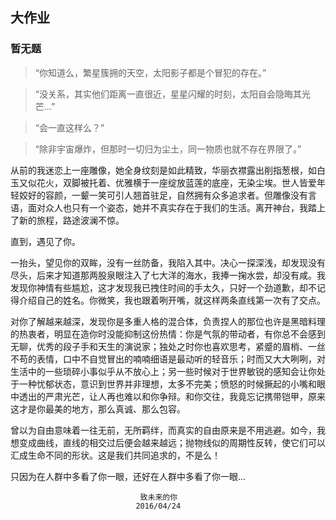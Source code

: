 ## 大作业

### 暂无题

> “你知道么，繁星簇拥的天空，太阳影子都是个冒犯的存在。”

> “没关系，其实他们距离一直很近，星星闪耀的时刻，太阳自会隐晦其光芒...”

> “会一直这样么？”

> “除非宇宙爆炸，但那时一切归为尘土，同一物质也就不存在界限了。”

从前的我迷恋上一座雕像，她全身纹刻是如此精致，华丽衣襟露出削指葱根，如白玉又似花火，双脚被托着、优雅横于一座绽放蓝莲的底座，无染尘埃。世人皆爱年轻姣好的容颜，一颦一笑可引人翘首驻足，自然拥有众多追求者。但雕像没有言语，面对众人也只有一个姿态，她并不真实存在于我们的生活。离开神台，我踏上了新的旅程，路途波澜不惊。

直到，遇见了你。

一抬头，望见你的双眸，没有一丝防备，我陷入其中。决心一探深浅，却发现没有尽头，后来才知道那两股泉眼注入了七大洋的海水，我捧一掬水尝，却没有咸。我发现你神情有些尴尬，这才发现我已拽住时间的手太久，只好一个劲道歉，却不记得介绍自己的姓名。你微笑，我也跟着咧开嘴，就这样两条直线第一次有了交点。

对你了解越来越深，发现你是多重人格的混合体，负责捏人的那位也许是黑暗料理的热衷者，明显在造你时没能抑制这份热情：你是气氛的带动者，有你总不会感到无聊，优秀的段子手和天生的演说家；独处之时你也喜欢思考，紧蹙的眉梢、一丝不苟的表情，口中不自觉冒出的喃喃细语是最动听的轻音乐；时而又大大咧咧，对生活中的一些琐碎小事似乎从不放心上；另一些时候对于世界敏锐的感知会让你处于一种忧郁状态，意识到世界并非理想，太多不完美；愤怒的时候撅起的小嘴和眼中透出的严肃光芒，让人再也难以和你争辩。和你交往，我竟忘记携带铠甲，原来这才是你最美的地方，那么真诚、那么包容。

曾以为自由意味着一往无前，无所羁绊，而真实的自由原来是不用逃避。如今，我想变成曲线，直线的相交过后便会越来越远；抛物线似的周期性反转，使它们可以汇成生命不同的形状。这是我们共同追求的，不是么！

只因为在人群中多看了你一眼，还好在人群中多看了你一眼...

                                 致未来的你
								2016/04/24
